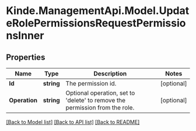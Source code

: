 # Kinde.ManagementApi.Model.UpdateRolePermissionsRequestPermissionsInner

## Properties

Name | Type | Description | Notes
------------ | ------------- | ------------- | -------------
**Id** | **string** | The permission id. | [optional] 
**Operation** | **string** | Optional operation, set to &#39;delete&#39; to remove the permission from the role. | [optional] 

[[Back to Model list]](../README.md#documentation-for-models) [[Back to API list]](../README.md#documentation-for-api-endpoints) [[Back to README]](../README.md)

